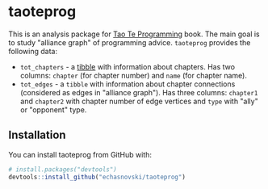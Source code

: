 
<!-- README.md is generated from README.Rmd. Please edit that file -->
taoteprog
=========

This is an analysis package for [Tao Te Programming](http://www.burns-stat.com/documents/books/tao-te-programming/) book. The main goal is to study "alliance graph" of programming advice. `taoteprog` provides the following data:

-   `tot_chapters` - a [tibble](http://tibble.tidyverse.org/) with information about chapters. Has two columns: `chapter` (for chapter number) and `name` (for chapter name).
-   `tot_edges` - a `tibble` with information about chapter connections (considered as edges in "alliance graph"). Has three columns: `chapter1` and `chapter2` with chapter number of edge vertices and `type` with "ally" or "opponent" type.

Installation
------------

You can install taoteprog from GitHub with:

``` r
# install.packages("devtools")
devtools::install_github("echasnovski/taoteprog")
```
